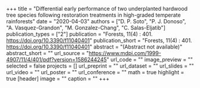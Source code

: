 +++
title = "Differential early performance of two underplanted hardwood tree species following restoration treatments in high-graded temperate rainforests"
date = "2020-04-03"
authors = ["D. P. Soto", "P. J. Donoso", "A. Vasquez-Grandon", "M. Gonzalez-Chang", "C. Salas-Eljatib"]
publication_types = ["2"]
publication = "Forests, 11(4) : 401. https://doi.org/10.3390/f11040401"
publication_short = "Forests, 11(4) : 401. https://doi.org/10.3390/f11040401"
abstract = "(Abstract not available)"
abstract_short = ""
url_source = "https://www.mdpi.com/1999-4907/11/4/401/pdf?version=1586244245"
url_code = ""
image_preview = ""
selected = false
projects = []
url_preprint = ""
url_dataset = ""
url_slides = ""
url_video = ""
url_poster = ""
url_conference = ""
math = true
highlight = true
[header]
image = ""
caption = ""
+++
